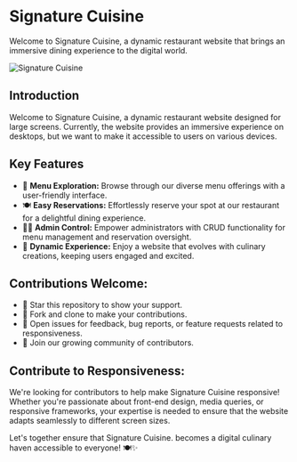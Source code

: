 # Signature Cuisine

Welcome to Signature Cuisine, a dynamic restaurant website that brings an immersive dining experience to the digital world.

![Signature Cuisine](https://drive.google.com/file/d/1uHqBcEDr-fQmiVsEdViD5I50Skv7m38x/view?usp=drive_link)

## Introduction
Welcome to Signature Cuisine, a dynamic restaurant website designed for large screens. Currently, the website provides an immersive experience on desktops, but we want to make it accessible to users on various devices.

## Key Features
- 📜 **Menu Exploration:** Browse through our diverse menu offerings with a user-friendly interface.
- 🍽️ **Easy Reservations:** Effortlessly reserve your spot at our restaurant for a delightful dining experience.
- 👨‍🍳 **Admin Control:** Empower administrators with CRUD functionality for menu management and reservation oversight.
- 🚀 **Dynamic Experience:** Enjoy a website that evolves with culinary creations, keeping users engaged and excited.

## Contributions Welcome:
- 🌟 Star this repository to show your support.
- 🔄 Fork and clone to make your contributions.
- 🔧 Open issues for feedback, bug reports, or feature requests related to responsiveness.
- 🤝 Join our growing community of contributors.

## Contribute to Responsiveness:
We're looking for contributors to help make Signature Cuisine responsive! Whether you're passionate about front-end design, media queries, or responsive frameworks, your expertise is needed to ensure that the website adapts seamlessly to different screen sizes.

Let's together ensure that Signature Cuisine. becomes a digital culinary haven accessible to everyone! 🍽️✨
